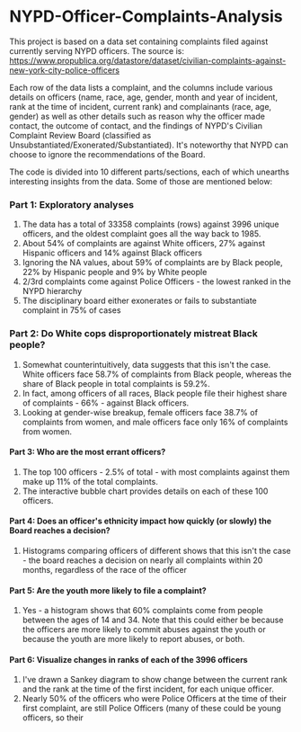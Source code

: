 # NYPD-Officer-Complaints-Analysis
This project is based on a data set containing complaints filed against currently serving NYPD officers. The source is: https://www.propublica.org/datastore/dataset/civilian-complaints-against-new-york-city-police-officers

Each row of the data lists a complaint, and the columns include various details on officers (name, race, age, gender, month and year of incident, rank at the time of incident, current rank) and complainants (race, age, gender) as well as other details such as reason why the officer made contact, the outcome of contact, and the findings of NYPD's Civilian Complaint Review Board (classified as Unsubstantiated/Exonerated/Substantiated). It's noteworthy that NYPD can choose to ignore the recommendations of the Board.

The code is divided into 10 different parts/sections, each of which unearths interesting insights from the data. Some of those are mentioned below:

### Part 1: Exploratory analyses 
1. The data has a total of 33358 complaints (rows) against 3996 unique officers, and the oldest complaint goes all the way back to 1985.
2. About 54% of complaints are against White officers, 27% against Hispanic officers and 14% against Black officers
3. Ignoring the NA values, about 59% of complaints are by Black people, 22% by Hispanic people and 9% by White people
4. 2/3rd complaints come against Police Officers - the lowest ranked in the NYPD hierarchy
5. The disciplinary board either exonerates or fails to substantiate complaint in 75% of cases

### Part 2: Do White cops disproportionately mistreat Black people?
1. Somewhat counterintuitively, data suggests that this isn't the case. White officers face 58.7% of complaints from Black people, whereas the share of Black people in total complaints is 59.2%.
2. In fact, among officers of all races, Black people file their highest share of complaints - 66% - against Black officers.
3. Looking at gender-wise breakup, female officers face 38.7% of complaints from women, and male officers face only 16% of complaints from women.

#### Part 3: Who are the most errant officers?
1. The top 100 officers - 2.5% of total - with most complaints against them make up 11% of the total complaints.
2. The interactive bubble chart provides details on each of these 100 officers.

#### Part 4: Does an officer's ethnicity impact how quickly (or slowly) the Board reaches a decision?
1. Histograms comparing officers of different shows that this isn't the case - the board reaches a decision on nearly all complaints within 20 months, regardless of the race of the officer

#### Part 5: Are the youth more likely to file a complaint?
1. Yes - a histogram shows that 60% complaints come from people between the ages of 14 and 34. Note that this could either be because the officers are more likely to commit abuses against the youth or because the youth are more likely to report abuses, or both.

#### Part 6: Visualize changes in ranks of each of the 3996 officers
1. I've drawn a Sankey diagram to show change between the current rank and the rank at the time of the first incident, for each unique officer. 
1. Nearly 50% of the officers who were Police Officers at the time of their first complaint, are still Police Officers (many of these could be young officers, so their 

